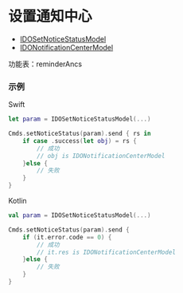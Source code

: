 # 设置通知中心
* [IDOSetNoticeStatusModel](../model/IDOSetNoticeStatusModel.md)
* [IDONotificationCenterModel](../model/IDONotificationCenterModel.md)

功能表：reminderAncs

### 示例

Swift
```swift
let param = IDOSetNoticeStatusModel(...)

Cmds.setNoticeStatus(param).send { rs in
    if case .success(let obj) = rs {
        // 成功
        // obj is IDONotificationCenterModel
    }else {
        // 失败
    }
}
```

Kotlin
```kotlin
val param = IDOSetNoticeStatusModel(...)

Cmds.setNoticeStatus(param).send {
    if (it.error.code == 0) {
        // 成功
        // it.res is IDONotificationCenterModel
    }else {
        // 失败
    }
}
```
